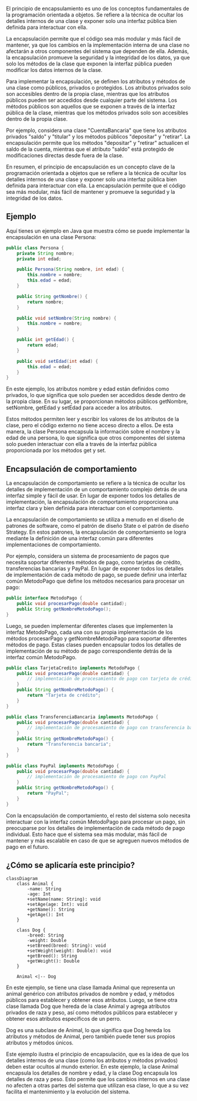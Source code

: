 El principio de encapsulamiento es uno de los conceptos fundamentales de la programación orientada a objetos. Se refiere a la técnica de ocultar los detalles internos de una clase y exponer solo una interfaz pública bien definida para interactuar con ella.

La encapsulación permite que el código sea más modular y más fácil de mantener, ya que los cambios en la implementación interna de una clase no afectarán a otros componentes del sistema que dependen de ella. Además, la encapsulación promueve la seguridad y la integridad de los datos, ya que solo los métodos de la clase que exponen la interfaz pública pueden modificar los datos internos de la clase.

Para implementar la encapsulación, se definen los atributos y métodos de una clase como públicos, privados o protegidos. Los atributos privados solo son accesibles dentro de la propia clase, mientras que los atributos públicos pueden ser accedidos desde cualquier parte del sistema. Los métodos públicos son aquellos que se exponen a través de la interfaz pública de la clase, mientras que los métodos privados solo son accesibles dentro de la propia clase.

Por ejemplo, considera una clase "CuentaBancaria" que tiene los atributos privados "saldo" y "titular" y los métodos públicos "depositar" y "retirar". La encapsulación permite que los métodos "depositar" y "retirar" actualicen el saldo de la cuenta, mientras que el atributo "saldo" está protegido de modificaciones directas desde fuera de la clase.

En resumen, el principio de encapsulación es un concepto clave de la programación orientada a objetos que se refiere a la técnica de ocultar los detalles internos de una clase y exponer solo una interfaz pública bien definida para interactuar con ella. La encapsulación permite que el código sea más modular, más fácil de mantener y promueve la seguridad y la integridad de los datos.

## Ejemplo

Aquí tienes un ejemplo en Java que muestra cómo se puede implementar la encapsulación en una clase Persona:

``` java
public class Persona {
    private String nombre;
    private int edad;

    public Persona(String nombre, int edad) {
        this.nombre = nombre;
        this.edad = edad;
    }

    public String getNombre() {
        return nombre;
    }

    public void setNombre(String nombre) {
        this.nombre = nombre;
    }

    public int getEdad() {
        return edad;
    }

    public void setEdad(int edad) {
        this.edad = edad;
    }
}
```

En este ejemplo, los atributos nombre y edad están definidos como privados, lo que significa que solo pueden ser accedidos desde dentro de la propia clase. En su lugar, se proporcionan métodos públicos getNombre, setNombre, getEdad y setEdad para acceder a los atributos.

Estos métodos permiten leer y escribir los valores de los atributos de la clase, pero el código externo no tiene acceso directo a ellos. De esta manera, la clase Persona encapsula la información sobre el nombre y la edad de una persona, lo que significa que otros componentes del sistema solo pueden interactuar con ella a través de la interfaz pública proporcionada por los métodos get y set.

## Encapsulación de comportamiento

La encapsulación de comportamiento se refiere a la técnica de ocultar los detalles de implementación de un comportamiento complejo detrás de una interfaz simple y fácil de usar. En lugar de exponer todos los detalles de implementación, la encapsulación de comportamiento proporciona una interfaz clara y bien definida para interactuar con el comportamiento.

La encapsulación de comportamiento se utiliza a menudo en el diseño de patrones de software, como el patrón de diseño State o el patrón de diseño Strategy. En estos patrones, la encapsulación de comportamiento se logra mediante la definición de una interfaz común para diferentes implementaciones de comportamiento.

Por ejemplo, considera un sistema de procesamiento de pagos que necesita soportar diferentes métodos de pago, como tarjetas de crédito, transferencias bancarias y PayPal. En lugar de exponer todos los detalles de implementación de cada método de pago, se puede definir una interfaz común MetodoPago que define los métodos necesarios para procesar un pago:

``` java
public interface MetodoPago {
    public void procesarPago(double cantidad);
    public String getNombreMetodoPago();
}
```

Luego, se pueden implementar diferentes clases que implementen la interfaz MetodoPago, cada una con su propia implementación de los métodos procesarPago y getNombreMetodoPago para soportar diferentes métodos de pago. Estas clases pueden encapsular todos los detalles de implementación de su método de pago correspondiente detrás de la interfaz común MetodoPago.

``` java
public class TarjetaCredito implements MetodoPago {
    public void procesarPago(double cantidad) {
        // implementación de procesamiento de pago con tarjeta de crédito
    }
    public String getNombreMetodoPago() {
        return "Tarjeta de crédito";
    }
}

public class TransferenciaBancaria implements MetodoPago {
    public void procesarPago(double cantidad) {
        // implementación de procesamiento de pago con transferencia bancaria
    }
    public String getNombreMetodoPago() {
        return "Transferencia bancaria";
    }
}

public class PayPal implements MetodoPago {
    public void procesarPago(double cantidad) {
        // implementación de procesamiento de pago con PayPal
    }
    public String getNombreMetodoPago() {
        return "PayPal";
    }
}
```

Con la encapsulación de comportamiento, el resto del sistema solo necesita interactuar con la interfaz común MetodoPago para procesar un pago, sin preocuparse por los detalles de implementación de cada método de pago individual. Esto hace que el sistema sea más modular, más fácil de mantener y más escalable en caso de que se agreguen nuevos métodos de pago en el futuro.

## ¿Cómo se aplicaría este principio?

``` mermaid
classDiagram
    class Animal {
        -name: String
        -age: Int
        +setName(name: String): void
        +setAge(age: Int): void
        +getName(): String
        +getAge(): Int
    }

    class Dog {
        -breed: String
        -weight: Double
        +setBreed(breed: String): void
        +setWeight(weight: Double): void
        +getBreed(): String
        +getWeight(): Double
    }

    Animal <|-- Dog

```

En este ejemplo, se tiene una clase llamada Animal que representa un animal genérico con atributos privados de nombre y edad, y métodos públicos para establecer y obtener esos atributos. Luego, se tiene otra clase llamada Dog que hereda de la clase Animal y agrega atributos privados de raza y peso, así como métodos públicos para establecer y obtener esos atributos específicos de un perro.

Dog es una subclase de Animal, lo que significa que Dog hereda los atributos y métodos de Animal, pero también puede tener sus propios atributos y métodos únicos.

Este ejemplo ilustra el principio de encapsulación, que es la idea de que los detalles internos de una clase (como los atributos y métodos privados) deben estar ocultos al mundo exterior. En este ejemplo, la clase Animal encapsula los detalles de nombre y edad, y la clase Dog encapsula los detalles de raza y peso. Esto permite que los cambios internos en una clase no afecten a otras partes del sistema que utilizan esa clase, lo que a su vez facilita el mantenimiento y la evolución del sistema.